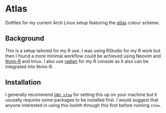 # Atlas

Dotfiles for my current Arch Linux setup featuring the
[atlas](https://github.com/huyvohcmc/atlas.vim) colour scheme. 

## Background

This is a setup tailored for my R use. I was using RStudio for my R work but then I found a more
minimal workflow could be achieved using Neovim and [Nvim-R](https://github.com/jalvesaq/Nvim-R) and
tmux. I also use [radian](https:github.com/randy3k/radian) for my R console as it also can be
integrated into Nvim-R. 

## Installation

I generally recommend [`GNU stow`](https://www.gnu.org/software/stow/) for setting this up on your
machine but it ususally requires some packages to be installed first. I would suggest that anyone
interested in using this lookth through this first before running `stow`.


